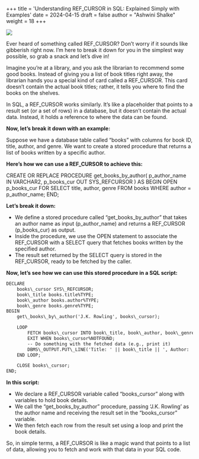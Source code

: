 +++
title = 'Understanding REF_CURSOR in SQL: Explained Simply with Examples'
date = 2024-04-15
draft = false
author = "Ashwini Shalke"
weight = 18
+++


![](https://cdn-images-1.medium.com/max/1600/1*u66i5hiSMOCEqgoudUQw4Q.png)

Ever heard of something called REF\_CURSOR? Don’t worry if it sounds like gibberish right now. I’m here to break it down for you in the simplest way possible, so grab a snack and let’s dive in!

Imagine you’re at a library, and you ask the librarian to recommend some good books. Instead of giving you a list of book titles right away, the librarian hands you a special kind of card called a REF\_CURSOR. This card doesn’t contain the actual book titles; rather, it tells you where to find the books on the shelves.

In SQL, a REF\_CURSOR works similarly. It’s like a placeholder that points to a result set (or a set of rows) in a database, but it doesn’t contain the actual data. Instead, it holds a reference to where the data can be found.

**Now, let’s break it down with an example:**

Suppose we have a database table called “books” with columns for book ID, title, author, and genre. We want to create a stored procedure that returns a list of books written by a specific author.

**Here’s how we can use a REF\_CURSOR to achieve this:**

CREATE OR REPLACE PROCEDURE get\_books\_by\_author(
    p\_author\_name IN VARCHAR2,
    p\_books\_cur OUT SYS\_REFCURSOR
) AS
BEGIN
    OPEN p\_books\_cur FOR
    SELECT title, author, genre
    FROM books
    WHERE author = p\_author\_name;
END;

**Let’s break it down:**

*   We define a stored procedure called “get\_books\_by\_author” that takes an author name as input (p\_author\_name) and returns a REF\_CURSOR (p\_books\_cur) as output.
*   Inside the procedure, we use the OPEN statement to associate the REF\_CURSOR with a SELECT query that fetches books written by the specified author.
*   The result set returned by the SELECT query is stored in the REF\_CURSOR, ready to be fetched by the caller.

**Now, let’s see how we can use this stored procedure in a SQL script:**

```html
DECLARE
    books\_cursor SYS\_REFCURSOR;
    book\_title books.title%TYPE;
    book\_author books.author%TYPE;
    book\_genre books.genre%TYPE;
BEGIN
    get\_books\_by\_author('J.K. Rowling', books\_cursor);

    LOOP
        FETCH books\_cursor INTO book\_title, book\_author, book\_genre;
        EXIT WHEN books\_cursor%NOTFOUND;
        -- Do something with the fetched data (e.g., print it)
        DBMS\_OUTPUT.PUT\_LINE('Title: ' || book\_title || ', Author: ' || book\_author || ', Genre: ' || book\_genre);
    END LOOP;

    CLOSE books\_cursor;
END;
```

**In this script:**

*   We declare a REF\_CURSOR variable called “books\_cursor” along with variables to hold book details.
*   We call the “get\_books\_by\_author” procedure, passing ‘J.K. Rowling’ as the author name and receiving the result set in the “books\_cursor” variable.
*   We then fetch each row from the result set using a loop and print the book details.

So, in simple terms, a REF\_CURSOR is like a magic wand that points to a list of data, allowing you to fetch and work with that data in your SQL code.